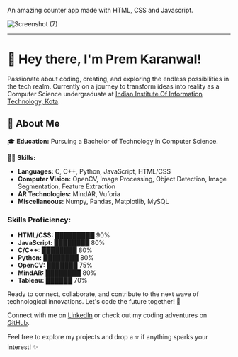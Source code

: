 An amazing counter app made with HTML, CSS and Javascript.

![Screenshot (7)](https://github.com/prem-karanwal/passenger-counter/assets/113821428/6b29dce8-bdde-431c-9774-df81bbf96a54)

------------------------------------------------------------------------------------------------------------------------------------------
# 👋 Hey there, I'm Prem Karanwal!

Passionate about coding, creating, and exploring the endless possibilities in the tech realm. Currently on a journey to transform ideas into reality as a Computer Science undergraduate at [Indian Institute Of Information Technology, Kota](https://www.iiitkota.ac.in/).

## 🚀 About Me

🎓 **Education:** Pursuing a Bachelor of Technology in Computer Science.

👨‍💻 **Skills:**
- **Languages:** C, C++, Python, JavaScript, HTML/CSS
- **Computer Vision:** OpenCV, Image Processing, Object Detection, Image Segmentation, Feature Extraction
- **AR Technologies:** MindAR, Vuforia
- **Miscellaneous:** Numpy, Pandas, Matplotlib, MySQL

### Skills Proficiency:

- **HTML/CSS:** █████████ 90%
- **JavaScript:** ████████ 80%
- **C/C++:** ████████ 80%
- **Python:** ████████ 80%
- **OpenCV:** ███████ 75%
- **MindAR:** ████████ 80%
- **Tableau:** ██████ 70%



Ready to connect, collaborate, and contribute to the next wave of technological innovations. Let's code the future together! 🚀

Connect with me on [LinkedIn](https://linkedin.com/in/prem-karanwal/) or check out my coding adventures on [GitHub](https://github.com/prem-karanwal).

Feel free to explore my projects and drop a ⭐ if anything sparks your interest! ✨
